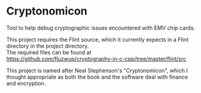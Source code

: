 # Cryptonomicon
Tool to help debug cryptographic issues encountered with EMV chip cards.

This project requires the Flint source, which it currently expects in a Flint directory in the project directory.  
The required files can be found at https://github.com/fluzwup/cryptography-in-c-cpp/tree/master/flint/src

This project is named after Neal Stephenson's "Cryptonomicon", which I thought appropriate as both the book and the software deal with finance and encryption.
